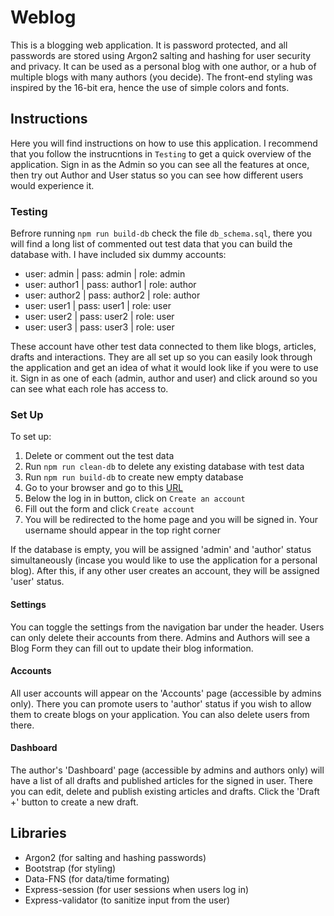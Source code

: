 # Weblog

This is a blogging web application. It is password protected, and all passwords are stored using Argon2 salting and hashing for user security and privacy. It can be used as a personal blog with one author, or a hub of multiple blogs with many authors (you decide). The front-end styling was inspired by the 16-bit era, hence the use of simple colors and fonts.

## Instructions

Here you will find instructions on how to use this application. I recommend that you follow the instrucntions in `Testing` to get a quick overview of the application. Sign in as the Admin so you can see all the features at once, then try out Author and User status so you can see how different users would experience it.

### Testing

Befrore running `npm run build-db` check the file `db_schema.sql`, there you will find a long list of commented out test data that you can build the database with. I have included six dummy accounts:

* user: admin   | pass: admin   | role: admin
* user: author1 | pass: author1 | role: author
* user: author2 | pass: author2 | role: author
* user: user1   | pass: user1   | role: user
* user: user2   | pass: user2   | role: user
* user: user3   | pass: user3   | role: user

These account have other test data connected to them like blogs, articles, drafts and interactions. They are all set up so you can easily look through the application and get an idea of what it would look like if you were to use it. Sign in as one of each (admin, author and user) and click around so you can see what each role has access to.

### Set Up

To set up:

1. Delete or comment out the test data
2. Run `npm run clean-db` to delete any existing database with test data
3. Run `npm run build-db` to create new empty database
4. Go to your browser and go to this [URL](http://localhost:3000/)
5. Below the log in in button, click on `Create an account`
6. Fill out the form and click `Create account`
7. You will be redirected to the home page and you will be signed in. Your username should appear in the top right corner

If the database is empty, you will be assigned 'admin' and 'author' status simultaneously (incase you would like to use the application for a personal blog). After this, if any other user creates an account, they will be assigned 'user' status. 

#### Settings

You can toggle the settings from the navigation bar under the header. Users can only delete their accounts from there. Admins and Authors will see a Blog Form they can fill out to update their blog information.

#### Accounts

All user accounts will appear on the 'Accounts' page (accessible by admins only). There you can promote users to 'author' status if you wish to allow them to create blogs on your application. You can also delete users from there.

#### Dashboard

The author's 'Dashboard' page (accessible by admins and authors only) will have a list of all drafts and published articles for the signed in user. There you can edit, delete and publish existing articles and drafts. Click the 'Draft +' button to create a new draft.

## Libraries
- Argon2 (for salting and hashing passwords)
- Bootstrap (for styling)
- Data-FNS (for data/time formating)
- Express-session (for user sessions when users log in)
- Express-validator (to sanitize input from the user)
